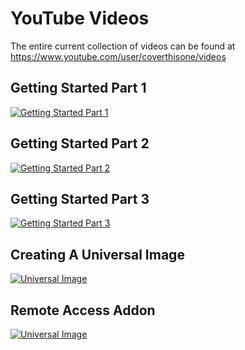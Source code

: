 # YouTube Videos

The entire current collection of videos can be found at https://www.youtube.com/user/coverthisone/videos

## Getting Started Part 1
[![Getting Started Part 1](http://img.youtube.com/vi/v213zRQTOFY/0.jpg)](http://www.youtube.com/watch?v=v213zRQTOFY "Getting Started Part 1")

## Getting Started Part 2
[![Getting Started Part 2](http://img.youtube.com/vi/TFOsmxMJhRA/0.jpg)](http://www.youtube.com/watch?v=TFOsmxMJhRA "Getting Started Part 2")

## Getting Started Part 3
[![Getting Started Part 3](http://img.youtube.com/vi/Ubgeck7hVP8/0.jpg)](http://www.youtube.com/watch?v=Ubgeck7hVP8 "Getting Started Part 3")

## Creating A Universal Image
[![Universal Image](http://img.youtube.com/vi/ZmMzStsFnEI/0.jpg)](http://www.youtube.com/watch?v=ZmMzStsFnEI "Universal Image")

## Remote Access Addon
[![Universal Image](http://img.youtube.com/vi/4U8ghXk26lQ/0.jpg)](http://www.youtube.com/watch?v=4U8ghXk26lQ "Remote Access")
